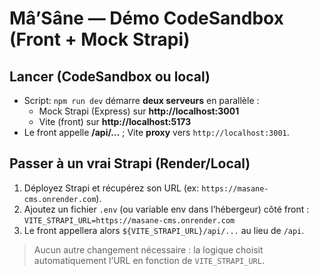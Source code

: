 # Mâ’Sâne — Démo CodeSandbox (Front + Mock Strapi)

## Lancer (CodeSandbox ou local)
- Script: `npm run dev` démarre **deux serveurs** en parallèle :
  - Mock Strapi (Express) sur **http://localhost:3001**
  - Vite (front) sur **http://localhost:5173**
- Le front appelle **/api/...** ; Vite **proxy** vers `http://localhost:3001`.

## Passer à un vrai Strapi (Render/Local)
1. Déployez Strapi et récupérez son URL (ex: `https://masane-cms.onrender.com`).
2. Ajoutez un fichier `.env` (ou variable env dans l’hébergeur) côté front :  
   `VITE_STRAPI_URL=https://masane-cms.onrender.com`
3. Le front appellera alors `${VITE_STRAPI_URL}/api/...` au lieu de `/api`.

> Aucun autre changement nécessaire : la logique choisit automatiquement l’URL en fonction de `VITE_STRAPI_URL`.

